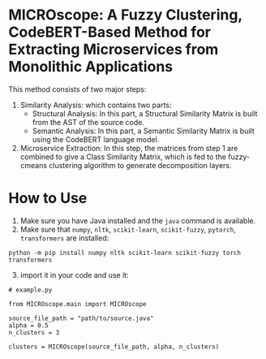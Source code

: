 # MICROscope: A Fuzzy Clustering, CodeBERT-Based Method for Extracting Microservices from Monolithic Applications

This method consists of two major steps:
1. Similarity Analysis: which contains two parts:
    - Structural Analysis: In this part, a Structural Similarity Matrix is built from the AST of the source code.
    - Semantic Analysis: In this part, a Semantic Similarity Matrix is built using the CodeBERT language model.
2. Microservice Extraction: In this step, the matrices from step 1 are combined to give a Class Similarity Matrix, which is fed to the fuzzy-cmeans clustering algorithm to generate decomposition layers.


# How to Use

1. Make sure you have Java installed and the `java` command is available.
2. Make sure that `numpy`, `nltk`, `scikit-learn`, `scikit-fuzzy`, `pytorch`, `transformers` are installed:
```
python -m pip install numpy nltk scikit-learn scikit-fuzzy torch transformers
```
3. import it in your code and use it:
```
# example.py

from MICROscope.main import MICROscope

source_file_path = "path/to/source.java"
alpha = 0.5
n_clusters = 3

clusters = MICROscope(source_file_path, alpha, n_clusters)

```
